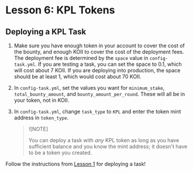 # Lesson 6: KPL Tokens

## Deploying a KPL Task

1. Make sure you have enough token in your account to cover the cost of the bounty, and enough KOII to cover the cost of the deployment fees. The deployment fee is determined by the `space` value in `config-task.yml`. If you are testing a task, you can set the space to 0.1, which will cost about 7 KOII. If you are deploying into production, the space should be at least 1, which would cost about 70 KOII.

2. In `config-task.yml`, set the values you want for `minimum_stake`, `total_bounty_amount`, and `bounty_amount_per_round`. These will all be in your token, not in KOII.

3. In `config-task.yml`, change `task_type` to `KPL` and enter the token mint address in `token_type`.

   > ![NOTE]
   >
   > You can deploy a task with *any* KPL token as long as you have sufficient balance and you know the mint address; it doesn't have to be a token you created.

Follow the instructions from [Lesson 1](../Lesson%201/PartIV.md#deploying-a-task) for deploying a task!
